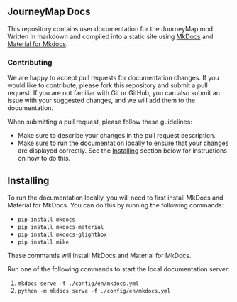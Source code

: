 ## JourneyMap Docs

This repository contains user documentation for the JourneyMap mod. Written in markdown and compiled into a static site using [MkDocs](https://www.mkdocs.org/) and [Material for Mkdocs](https://squidfunk.github.io/mkdocs-material/).

### Contributing

We are happy to accept pull requests for documentation changes. If you would like to contribute, please fork this repository and submit a pull request. If you are not familiar with Git or GitHub, you can also submit an issue with your suggested changes, and we will add them to the documentation.

When submitting a pull request, please follow these guidelines:

- Make sure to describe your changes in the pull request description.
- Make sure to run the documentation locally to ensure that your changes are displayed correctly. See the [Installing](#installing) section below for instructions on how to do this.

## Installing

To run the documentation locally, you will need to first install MkDocs and Material for MkDocs. You can do this by running the following commands:

- `pip install mkdocs`
- `pip install mkdocs-material`
- `pip install mkdocs-glightbox`
- `pip install mike`

These commands will install MkDocs and Material for MkDocs.


Run one of the following commands to start the local documentation server:
1. `mkdocs serve -f ./config/en/mkdocs.yml`
2. `python -m mkdocs serve -f ./config/en/mkdocs.yml`
